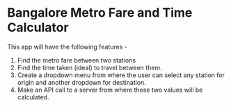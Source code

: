 # Bangalore Metro Fare and Time Calculator

This app will have the following features -

1. Find the metro fare between two stations
2. Find the time taken (ideal) to travel between them.
3. Create a dropdown menu from where the user can select any station for origin and another dropdown for destination.
4. Make an API call to a server from where these two values will be calculated.

 
